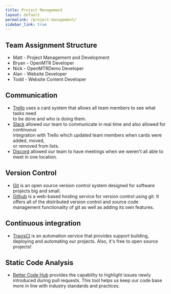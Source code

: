 ```yaml
---
title: Project Management
layout: default
permalink: /project-management/
sidebar_link: true
---
```


## Team Assignment Structure
- Matt - Project Management and Development
- Bryan - OpenMTR Developer
- Nick - OpenMTRDemo Developer
- Alan - Website Developer
- Todd - Website Content Developer

## Communication
- [Trello](https://trello.com/about) uses a card system that allows all team members to see what tasks need<br /> to be done and who is doing them.
- [Slack](https://slack.com/) allowed our team to communicate in real time and also allowed for continuous <br /> integration with Trello which updated team members when cards were added, moved, <br />or removed from lists.
- [Discord](https://discordapp.com/) allowed our team to have meetings when we weren't all able to meet in one location.

## Version Control
- [Git](https://git-scm.com/) is an open source version control system designed for software projects big and small.
- [Github](https://github.com/) is a web-based hosting service for version control using git. It offers all of the distributed version control and source code management functionality of git as well as adding its own features.

## Continuous integration
- [TravisCI](https://travis-ci.org/) is an automation service that provides support building, deploying and automating our projects. Also, it's free to open source projects!

## Static Code Analysis
- [Better Code Hub](https://bettercodehub.com/)  provides the capability to highlight issues newly introduced during pull requests. This tool helps us keep our code base more in line with industry standards and practices.
